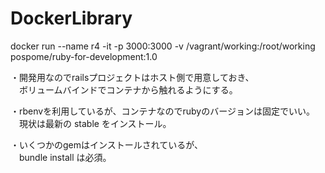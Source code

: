 # DockerLibrary

docker run --name r4 -it -p 3000:3000 -v /vagrant/working:/root/working pospome/ruby-for-development:1.0


・開発用なのでrailsプロジェクトはホスト側で用意しておき、  
　ボリュームバインドでコンテナから触れるようにする。  
  
・rbenvを利用しているが、コンテナなのでrubyのバージョンは固定でいい。  
　現状は最新の stable をインストール。  
  
・いくつかのgemはインストールされているが、  
　bundle install は必須。  
